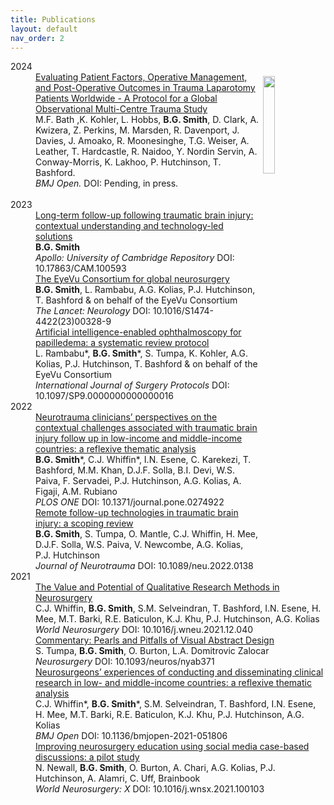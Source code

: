 ```yaml
---
title: Publications
layout: default
nav_order: 2
---
```



<dl>
  <dt>
    2024
  </dt>
  
  <dd><img src="https://pbs.twimg.com/profile_images/1689016933591486464/GNLNpZDQ_400x400.jpg" style="width:20%; float:right; margin:0.5em;">
      <a href="" target="_blank">Evaluating Patient Factors, Operative Management, and Post-Operative Outcomes in Trauma Laparotomy Patients Worldwide - A Protocol for a Global Observational Multi-Centre Trauma Study</a>
    <br>
      M.F. Bath ,K. Kohler, L. Hobbs, <b>B.G. Smith</b>, D. Clark, A. Kwizera, Z. Perkins, M. Marsden, R. Davenport, J. Davies, J. Amoako, R. Moonesinghe, T.G. Weiser, A. Leather, T. Hardcastle, R. Naidoo, Y. Nordin Servin, A. Conway-Morris, K. Lakhoo, P. Hutchinson, T. Bashford.
    <br>
    <i>BMJ Open.</i> DOI: Pending, in press.
  </dd>
  <br>
  <dt>
   2023
  </dt>

  <dd>
      <a href="https://doi.org/10.17863/CAM.100593" target="_blank">Long-term follow-up following traumatic brain injury: contextual understanding and technology-led solutions</a>
    <br>
      <b>B.G. Smith</b>
    <br>
    <i>Apollo: University of Cambridge Repository</i> DOI: 10.17863/CAM.100593
  </dd>

  <dt> 
  </dt>
  <dd>
      <a href="https://doi.org/10.1016/S1474-4422(23)00328-9" target="_blank">The EyeVu Consortium for global neurosurgery</a>
    <br>
      <b>B.G. Smith</b>, L. Rambabu, A.G. Kolias, P.J. Hutchinson, T. Bashford & on behalf of the EyeVu Consortium
    <br>
    <i>The Lancet: Neurology</i> DOI: 10.1016/S1474-4422(23)00328-9
  </dd>

<dt> 
</dt>
<dd>
<a href="https://doi.org/10.1097/SP9.0000000000000016" target="_blank">Artificial intelligence-enabled ophthalmoscopy for papilledema: a systematic review protocol</a>
<br>
L. Rambabu*, <b>B.G. Smith</b>*, S. Tumpa, K. Kohler, A.G. Kolias, P.J. Hutchinson, T. Bashford & on behalf of the EyeVu Consortium
<br>
<i>International Journal of Surgery Protocols</i> DOI: 10.1097/SP9.0000000000000016
</dd>

<dt>
2022
</dt>
<dd>
<a href="https://doi.org/10.1371/journal.pone.0274922" target="_blank">Neurotrauma clinicians’ perspectives on the contextual challenges associated with traumatic brain injury follow up in low-income and middle-income countries: a reflexive thematic analysis</a>
<br>
<b>B.G. Smith</b>*, C.J. Whiffin*, I.N. Esene, C. Karekezi, T. Bashford, M.M. Khan, D.J.F. Solla, B.I. Devi, W.S. Paiva, F. Servadei, P.J. Hutchinson, A.G. Kolias, A. Figaji, A.M. Rubiano
<br>
<i>PLOS ONE</i> DOI: 10.1371/journal.pone.0274922
</dd>

<dt>
</dt>
<dd>
<a href="https://doi.org/10.1089/neu.2022.0138" target="_blank">Remote follow-up technologies in traumatic brain injury: a scoping review</a>
<br>
<b>B.G. Smith</b>, S. Tumpa, O. Mantle, C.J. Whiffin, H. Mee, D.J.F. Solla, W.S. Paiva, V. Newcombe, A.G. Kolias, P.J. Hutchinson
<br>
<i>Journal of Neurotrauma</i> DOI: 10.1089/neu.2022.0138
</dd>

<dt>
2021
</dt>
<dd>
<a href="https://doi.org/10.1016/j.wneu.2021.12.040" target="_blank">The Value and Potential of Qualitative Research Methods in Neurosurgery
</a>
<br>
C.J. Whiffin, <b>B.G. Smith</b>, S.M. Selveindran, T. Bashford, I.N. Esene, H. Mee, M.T. Barki, R.E. Baticulon, K.J. Khu, P.J. Hutchinson, A.G. Kolias
<br>
<i>World Neurosurgery</i> DOI: 10.1016/j.wneu.2021.12.040
</dd>

<dt>
</dt>
<dd>
<a href="https://doi.org/10.1093/neuros/nyab371" target="_blank">Commentary: Pearls and Pitfalls of Visual Abstract Design</a>
<br>
S. Tumpa, <b>B.G. Smith</b>, O. Burton, L.A. Domitrovic Zalocar
<br>
<i>Neurosurgery</i> DOI: 10.1093/neuros/nyab371

</dd>

<dt>
</dt>
<dd>
<a href="https://doi.org/10.1136/bmjopen-2021-051806" target="_blank">Neurosurgeons’ experiences of conducting and disseminating clinical research in low- and middle-income countries: a reflexive thematic analysis</a>
<br>
C.J. Whiffin*, <b>B.G. Smith</b>*, S.M. Selveindran, T. Bashford, I.N. Esene, H. Mee, M.T. Barki, R.E. Baticulon, K.J. Khu, P.J. Hutchinson, A.G. Kolias<br>
<i>BMJ Open</i> DOI: 10.1136/bmjopen-2021-051806
</dd>

<dt>
</dt>
<dd>
<a href="https://doi.org/10.1016/j.wnsx.2021.100103" target="_blank">Improving neurosurgery education using social media case-based discussions: a pilot study
</a>
<br>
N. Newall, <b>B.G. Smith</b>, O. Burton, A. Chari, A.G. Kolias, P.J. Hutchinson, A. Alamri, C. Uff, Brainbook
<br>
<i>World Neurosurgery: X</i> DOI: 10.1016/j.wnsx.2021.100103
</dd>

</dl>
